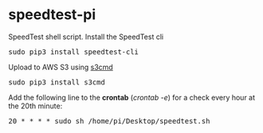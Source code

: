 # speedtest-pi
SpeedTest shell script. Install the SpeedTest cli
<pre>
sudo pip3 install speedtest-cli
</pre>

Upload to AWS S3 using <a href="https://s3tools.org/usage">s3cmd</a>
<pre>
sudo pip3 install s3cmd
</pre>

Add the following line to the **crontab** (*crontab -e*) for a check every hour at the 20th minute:
<pre>
20 * * * * sudo sh /home/pi/Desktop/speedtest.sh
</pre>
